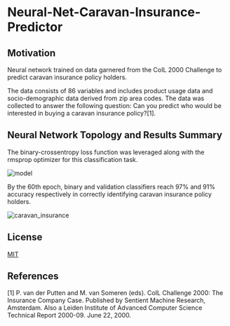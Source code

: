 # Neural-Net-Caravan-Insurance-Predictor

## Motivation
Neural network trained on data garnered from the CoIL 2000 Challenge to predict caravan insurance policy holders.

The data consists of 86 variables and includes product usage data and socio-demographic data derived from zip area codes. The data was collected to answer the following question: Can you predict who would be interested in buying a caravan insurance policy?[1].

## Neural Network Topology and Results Summary
The binary-crossentropy loss function was leveraged along with the rmsprop optimizer for this classification task.

![model](https://user-images.githubusercontent.com/48378196/96961401-4be81500-1550-11eb-9cd2-4e0f682c3b56.png)

By the 60th epoch, binary and validation classifiers reach 97% and 91% accuracy respectively in correctly identifying caravan insurance policy holders.

![caravan_insurance](https://user-images.githubusercontent.com/48378196/104682788-a22cb480-5749-11eb-9633-d7fdcd93e04c.png)

## License
[MIT](https://choosealicense.com/licenses/mit/) 

## References
[1] P. van der Putten and M. van Someren (eds). CoIL Challenge 2000: The Insurance Company Case. Published by Sentient Machine Research, Amsterdam. Also a Leiden Institute of Advanced Computer Science Technical Report 2000-09. June 22, 2000.
 
